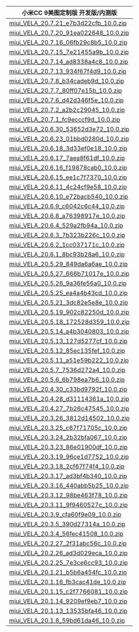 | 小米CC 9美图定制版  开发版/内测版    |
| ---- |
| [miui_VELA_20.7.21_e7b3d22cfb_10.0.zip](https://hugeota.d.miui.com/20.7.21/miui_VELA_20.7.21_e7b3d22cfb_10.0.zip)    |
| [miui_VELA_20.7.20_91ea022648_10.0.zip](https://hugeota.d.miui.com/20.7.20/miui_VELA_20.7.20_91ea022648_10.0.zip)    |
| [miui_VELA_20.7.16_06fb29c8b5_10.0.zip](https://hugeota.d.miui.com/20.7.16/miui_VELA_20.7.16_06fb29c8b5_10.0.zip)    |
| [miui_VELA_20.7.15_7e21455a9b_10.0.zip](https://hugeota.d.miui.com/20.7.15/miui_VELA_20.7.15_7e21455a9b_10.0.zip)    |
| [miui_VELA_20.7.14_ad8338a4c8_10.0.zip](https://hugeota.d.miui.com/20.7.14/miui_VELA_20.7.14_ad8338a4c8_10.0.zip)    |
| [miui_VELA_20.7.13_934f67f4d9_10.0.zip](https://hugeota.d.miui.com/20.7.13/miui_VELA_20.7.13_934f67f4d9_10.0.zip)    |
| [miui_VELA_20.7.8_b34cadeb9d_10.0.zip](https://hugeota.d.miui.com/20.7.8/miui_VELA_20.7.8_b34cadeb9d_10.0.zip)    |
| [miui_VELA_20.7.7_80ff07e15b_10.0.zip](https://hugeota.d.miui.com/20.7.7/miui_VELA_20.7.7_80ff07e15b_10.0.zip)    |
| [miui_VELA_20.7.6_d42d346f5e_10.0.zip](https://hugeota.d.miui.com/20.7.6/miui_VELA_20.7.6_d42d346f5e_10.0.zip)    |
| [miui_VELA_20.7.2_a2b2c29045_10.0.zip](https://hugeota.d.miui.com/20.7.2/miui_VELA_20.7.2_a2b2c29045_10.0.zip)    |
| [miui_VELA_20.7.1_fc9ecccf9d_10.0.zip](https://hugeota.d.miui.com/20.7.1/miui_VELA_20.7.1_fc9ecccf9d_10.0.zip)    |
| [miui_VELA_20.6.30_53652d3e72_10.0.zip](https://hugeota.d.miui.com/20.6.30/miui_VELA_20.6.30_53652d3e72_10.0.zip)    |
| [miui_VELA_20.6.23_01bbd0280d_10.0.zip](https://hugeota.d.miui.com/20.6.23/miui_VELA_20.6.23_01bbd0280d_10.0.zip)    |
| [miui_VELA_20.6.18_3d33ef0e18_10.0.zip](https://hugeota.d.miui.com/20.6.18/miui_VELA_20.6.18_3d33ef0e18_10.0.zip)    |
| [miui_VELA_20.6.17_7aea8f61df_10.0.zip](https://hugeota.d.miui.com/20.6.17/miui_VELA_20.6.17_7aea8f61df_10.0.zip)    |
| [miui_VELA_20.6.16_f19878cab0_10.0.zip](https://hugeota.d.miui.com/20.6.16/miui_VELA_20.6.16_f19878cab0_10.0.zip)    |
| [miui_VELA_20.6.15_ee1c7f7370_10.0.zip](https://hugeota.d.miui.com/20.6.15/miui_VELA_20.6.15_ee1c7f7370_10.0.zip)    |
| [miui_VELA_20.6.11_4c24cf9e58_10.0.zip](https://hugeota.d.miui.com/20.6.11/miui_VELA_20.6.11_4c24cf9e58_10.0.zip)    |
| [miui_VELA_20.6.10_e72bacb540_10.0.zip](https://hugeota.d.miui.com/20.6.10/miui_VELA_20.6.10_e72bacb540_10.0.zip)    |
| [miui_VELA_20.6.9_c6042c6c44_10.0.zip](https://hugeota.d.miui.com/20.6.9/miui_VELA_20.6.9_c6042c6c44_10.0.zip)    |
| [miui_VELA_20.6.8_a76398917e_10.0.zip](https://hugeota.d.miui.com/20.6.8/miui_VELA_20.6.8_a76398917e_10.0.zip)    |
| [miui_VELA_20.6.4_529a2fb94a_10.0.zip](https://hugeota.d.miui.com/20.6.4/miui_VELA_20.6.4_529a2fb94a_10.0.zip)    |
| [miui_VELA_20.6.3_7b323b226c_10.0.zip](https://hugeota.d.miui.com/20.6.3/miui_VELA_20.6.3_7b323b226c_10.0.zip)    |
| [miui_VELA_20.6.2_1cc037171c_10.0.zip](https://hugeota.d.miui.com/20.6.2/miui_VELA_20.6.2_1cc037171c_10.0.zip)    |
| [miui_VELA_20.6.1_8bc93b28a6_10.0.zip](https://hugeota.d.miui.com/20.6.1/miui_VELA_20.6.1_8bc93b28a6_10.0.zip)    |
| [miui_VELA_20.5.29_849da6a6ae_10.0.zip](https://hugeota.d.miui.com/20.5.29/miui_VELA_20.5.29_849da6a6ae_10.0.zip)    |
| [miui_VELA_20.5.27_666b71017e_10.0.zip](https://hugeota.d.miui.com/20.5.27/miui_VELA_20.5.27_666b71017e_10.0.zip)    |
| [miui_VELA_20.5.26_9a36fe56a0_10.0.zip](https://hugeota.d.miui.com/20.5.26/miui_VELA_20.5.26_9a36fe56a0_10.0.zip)    |
| [miui_VELA_20.5.25_ea4a4b43cd_10.0.zip](https://hugeota.d.miui.com/20.5.25/miui_VELA_20.5.25_ea4a4b43cd_10.0.zip)    |
| [miui_VELA_20.5.21_3dc82e5e8e_10.0.zip](https://hugeota.d.miui.com/20.5.21/miui_VELA_20.5.21_3dc82e5e8e_10.0.zip)    |
| [miui_VELA_20.5.19_902c82250d_10.0.zip](https://hugeota.d.miui.com/20.5.19/miui_VELA_20.5.19_902c82250d_10.0.zip)    |
| [miui_VELA_20.5.18_172528d359_10.0.zip](https://hugeota.d.miui.com/20.5.18/miui_VELA_20.5.18_172528d359_10.0.zip)    |
| [miui_VELA_20.5.14_a4b3040803_10.0.zip](https://hugeota.d.miui.com/20.5.14/miui_VELA_20.5.14_a4b3040803_10.0.zip)    |
| [miui_VELA_20.5.13_127d5277cf_10.0.zip](https://hugeota.d.miui.com/20.5.13/miui_VELA_20.5.13_127d5277cf_10.0.zip)    |
| [miui_VELA_20.5.12_85ec135fef_10.0.zip](https://hugeota.d.miui.com/20.5.12/miui_VELA_20.5.12_85ec135fef_10.0.zip)    |
| [miui_VELA_20.5.11_a51e59b222_10.0.zip](https://hugeota.d.miui.com/20.5.11/miui_VELA_20.5.11_a51e59b222_10.0.zip)    |
| [miui_VELA_20.5.7_7536d272a4_10.0.zip](https://hugeota.d.miui.com/20.5.7/miui_VELA_20.5.7_7536d272a4_10.0.zip)    |
| [miui_VELA_20.5.6_6b798ea7b6_10.0.zip](https://hugeota.d.miui.com/20.5.6/miui_VELA_20.5.6_6b798ea7b6_10.0.zip)    |
| [miui_VELA_20.4.30_c33bd9792f_10.0.zip](https://hugeota.d.miui.com/20.4.30/miui_VELA_20.4.30_c33bd9792f_10.0.zip)    |
| [miui_VELA_20.4.28_d31114361a_10.0.zip](https://hugeota.d.miui.com/20.4.28/miui_VELA_20.4.28_d31114361a_10.0.zip)    |
| [miui_VELA_20.4.27_7b26c47545_10.0.zip](https://hugeota.d.miui.com/20.4.27/miui_VELA_20.4.27_7b26c47545_10.0.zip)    |
| [miui_VELA_20.3.26_3812d14502_10.0.zip](https://hugeota.d.miui.com/20.3.26/miui_VELA_20.3.26_3812d14502_10.0.zip)    |
| [miui_VELA_20.3.25_c67f71705c_10.0.zip](https://hugeota.d.miui.com/20.3.25/miui_VELA_20.3.25_c67f71705c_10.0.zip)    |
| [miui_VELA_20.3.24_2b32bfa067_10.0.zip](https://hugeota.d.miui.com/20.3.24/miui_VELA_20.3.24_2b32bfa067_10.0.zip)    |
| [miui_VELA_20.3.23_86e01900df_10.0.zip](https://hugeota.d.miui.com/20.3.23/miui_VELA_20.3.23_86e01900df_10.0.zip)    |
| [miui_VELA_20.3.19_96ce1d7752_10.0.zip](https://hugeota.d.miui.com/20.3.19/miui_VELA_20.3.19_96ce1d7752_10.0.zip)    |
| [miui_VELA_20.3.18_2cf67f74f4_10.0.zip](https://hugeota.d.miui.com/20.3.18/miui_VELA_20.3.18_2cf67f74f4_10.0.zip)    |
| [miui_VELA_20.3.17_ad3bf4b340_10.0.zip](https://hugeota.d.miui.com/20.3.17/miui_VELA_20.3.17_ad3bf4b340_10.0.zip)    |
| [miui_VELA_20.3.16_440abb5b25_10.0.zip](https://hugeota.d.miui.com/20.3.16/miui_VELA_20.3.16_440abb5b25_10.0.zip)    |
| [miui_VELA_20.3.12_98be463f78_10.0.zip](https://hugeota.d.miui.com/20.3.12/miui_VELA_20.3.12_98be463f78_10.0.zip)    |
| [miui_VELA_20.3.11_9f9460527c_10.0.zip](https://hugeota.d.miui.com/20.3.11/miui_VELA_20.3.11_9f9460527c_10.0.zip)    |
| [miui_VELA_20.3.9_cfa60f9e09_10.0.zip](https://hugeota.d.miui.com/20.3.9/miui_VELA_20.3.9_cfa60f9e09_10.0.zip)    |
| [miui_VELA_20.3.5_390d27314a_10.0.zip](https://hugeota.d.miui.com/20.3.5/miui_VELA_20.3.5_390d27314a_10.0.zip)    |
| [miui_VELA_20.3.4_56fec41508_10.0.zip](https://hugeota.d.miui.com/20.3.4/miui_VELA_20.3.4_56fec41508_10.0.zip)    |
| [miui_VELA_20.2.27_2f31abc56c_10.0.zip](https://hugeota.d.miui.com/20.2.27/miui_VELA_20.2.27_2f31abc56c_10.0.zip)    |
| [miui_VELA_20.2.26_ad3d029eca_10.0.zip](https://hugeota.d.miui.com/20.2.26/miui_VELA_20.2.26_ad3d029eca_10.0.zip)    |
| [miui_VELA_20.2.25_7e3ce6cc93_10.0.zip](https://hugeota.d.miui.com/20.2.25/miui_VELA_20.2.25_7e3ce6cc93_10.0.zip)    |
| [miui_VELA_20.1.21_b5b6a454fc_10.0.zip](https://hugeota.d.miui.com/20.1.21/miui_VELA_20.1.21_b5b6a454fc_10.0.zip)    |
| [miui_VELA_20.1.16_fb3cac41de_10.0.zip](https://hugeota.d.miui.com/20.1.16/miui_VELA_20.1.16_fb3cac41de_10.0.zip)    |
| [miui_VELA_20.1.15_c2f7766081_10.0.zip](https://hugeota.d.miui.com/20.1.15/miui_VELA_20.1.15_c2f7766081_10.0.zip)    |
| [miui_VELA_20.1.14_9209ef9eb7_10.0.zip](https://hugeota.d.miui.com/20.1.14/miui_VELA_20.1.14_9209ef9eb7_10.0.zip)    |
| [miui_VELA_20.1.13_13535bfa46_10.0.zip](https://hugeota.d.miui.com/20.1.13/miui_VELA_20.1.13_13535bfa46_10.0.zip)    |
| [miui_VELA_20.1.8_59bd61da46_10.0.zip](https://hugeota.d.miui.com/20.1.8/miui_VELA_20.1.8_59bd61da46_10.0.zip)    |
